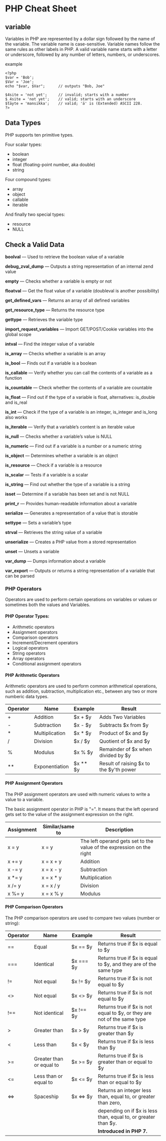 # PHP Cheat Sheet

## variable 

Variables in PHP are represented by a dollar sign followed by the name of the variable. The variable name is case-sensitive.
Variable names follow the same rules as other labels in PHP. A valid variable name starts with a letter or underscore, followed by any number of letters, numbers, or underscores.

example 

```
<?php
$var = 'Bob';
$Var = 'Joe';
echo "$var, $Var";      // outputs "Bob, Joe"

$4site = 'not yet';     // invalid; starts with a number
$_4site = 'not yet';    // valid; starts with an underscore
$täyte = 'mansikka';    // valid; 'ä' is (Extended) ASCII 228.
?>
```

## Data Types

PHP supports ten primitive types.

Four scalar types:

- boolean
- integer
- float (floating-point number, aka double)
- string

Four compound types:

- array
- object
- callable
- iterable

And finally two special types:

- resource
- NULL


## Check a Valid Data

**boolval** — Used to retrieve the boolean value of a variable

**debug_zval_dump** — Outputs a string representation of an internal zend value

**empty** — Checks whether a variable is empty or not

**floatval** — Get the float value of a variable (doubleval is another possibility)

**get_defined_vars** — Returns an array of all defined variables

**get_resource_type** — Returns the resource type

**gettype** — Retrieves the variable type

**import_request_variables** — Import GET/POST/Cookie variables into the global scope

**intval** — Find the integer value of a variable

**is_array** — Checks whether a variable is an array

**is_bool** — Finds out if a variable is a boolean

**is_callable** — Verify whether you can call the contents of a variable as a function

**is_countable** — Check whether the contents of a variable are countable

**is_float** — Find out if the type of a variable is float, alternatives: is_double and is_real

**is_int** — Check if the type of a variable is an integer, is_integer and is_long also works

**is_iterable** — Verify that a variable’s content is an iterable value

**is_null** — Checks whether a variable’s value is NULL

**is_numeric** — Find out if a variable is a number or a numeric string

**is_object** — Determines whether a variable is an object

**is_resource** — Check if a variable is a resource

**is_scalar** — Tests if a variable is a scalar

**is_string** — Find out whether the type of a variable is a string

**isset** — Determine if a variable has been set and is not NULL

**print_r** — Provides human-readable information about a variable

**serialize** — Generates a representation of a value that is storable

**settype** — Sets a variable’s type

**strval** — Retrieves the string value of a variable

**unserialize** — Creates a PHP value from a stored representation

**unset** — Unsets a variable

**var_dump** — Dumps information about a variable

**var_export** — Outputs or returns a string representation of a variable that can be parsed


### PHP Operators

Operators are used to perform certain operations on variables or values or sometimes both the values and Variables.

#### PHP Operator Types:

- Arithmetic operators
- Assignment operators
- Comparison operators
- Increment/Decrement operators
- Logical operators
- String operators
- Array operators
- Conditional assignment operators

#### PHP Arithmetic Operators

Arithmetic operators are used to perform common arithmetical operations, such as addition, subtraction, multiplication etc., between any two or more numberic data types.


| Operator 	   |    Name 	       | Example    |   Result	                                |
|--------------|-------------------|------------|-------------------------------------------|
| + 	       | Addition 	       | $x + $y 	|   Adds Two Variables 	                    |
| - 	       | Subtraction 	   | $x - $y 	|   Subtracts $x from $y 	                |
| * 	       | Multiplication    | $x * $y 	|   Product of $x and $y 	                |
| / 	       | Division 	       | $x / $y 	|   Quotient of $x and $y 	                |
| % 	       | Modulus 	       | $x % $y 	|   Remainder of $x when divided by $y 	    |
| ** 	       | Exponentiation    | $x ** $y 	|   Result of raising $x to the $y'th power |


#### PHP Assignment Operators

The PHP assignment operators are used with numeric values to write a value to a variable.

The basic assignment operator in PHP is "=". It means that the left operand gets set to the value of the assignment expression on the right.

|   Assignment |  Similar/same to  |    Description                                                              |
|--------------|-------------------|-----------------------------------------------------------------------------|
|   x = y 	   |    x = y 	       |     The left operand gets set to the value of the expression on the right 	 |
|   x += y 	   |    x = x + y 	   |     Addition 	                                                             |
|   x -= y 	   |    x = x - y 	   |     Subtraction 	                                                         |
|   x *= y 	   |    x = x * y 	   |     Multiplication 	                                                     |
|   x /= y 	   |    x = x / y 	   |     Division 	                                                             |
|   x %= y 	   |    x = x % y 	   |     Modulus 	                                                             |



#### PHP Comparison Operators

The PHP comparison operators are used to compare two values (number or string):

| Operator 	   |     Name 	              | Example 	|       Result 	                                                             |
|--------------|--------------------------|-------------|----------------------------------------------------------------------------|
| == 	       | Equal                    | $x == $y 	|   Returns true if $x is equal to $y 	                                     |
| === 	       | Identical 	              | $x === $y 	|   Returns true if $x is equal to $y, and they are of the same type 	     |
| != 	       | Not equal 	              | $x != $y 	|   Returns true if $x is not equal to $y 	                                 |
| <> 	       | Not equal 	              | $x <> $y 	|   Returns true if $x is not equal to $y 	                                 |
| !== 	       | Not identical 	          | $x !== $y 	|   Returns true if $x is not equal to $y, or they are not of the same type  |
| > 	       | Greater than 	          | $x > $y 	|   Returns true if $x is greater than $y 	                                 |
| < 	       | Less than 	              | $x < $y 	|   Returns true if $x is less than $y 	                                     |
| >= 	       | Greater than or equal to |	$x >= $y 	|   Returns true if $x is greater than or equal to $y 	                     |
| <= 	       | Less than or equal to 	  | $x <= $y 	|   Returns true if $x is less than or equal to $y 	                         |
| <=> 	       | Spaceship 	              | $x <=> $y 	|   Returns an integer less than, equal to, or greater than zero,            |  
|              |                          |             |   depending on if $x is less than, equal to, or greater than $y.           | 
|              |                          |             |   **Introduced in PHP 7.**                                                 |
